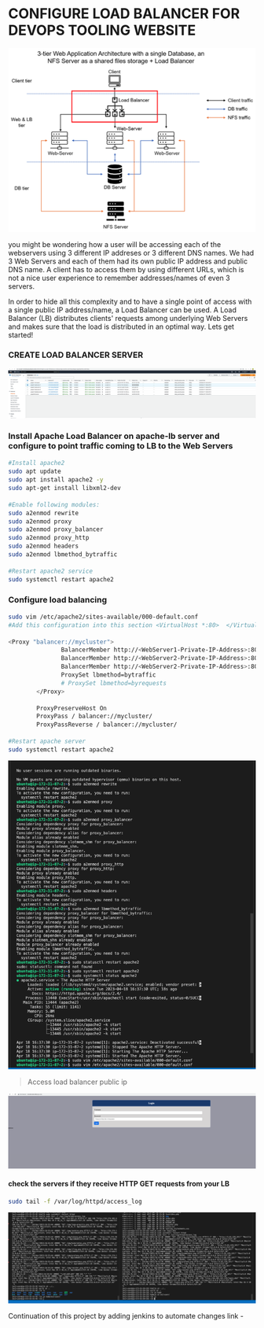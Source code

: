# CONFIGURE LOAD BALANCER FOR DEVOPS TOOLING WEBSITE
![load balancer with tooling website](pbl8/lbdevopstoolingweb.png)

you might be wondering how a user will be accessing each of the webservers using 3 different IP addreses or 3 different DNS names.
We had 3 Web Servers and each of them had its own public IP address and public DNS name. A client has to access them by using different URLs, which is not a nice user experience to remember addresses/names of even 3 servers. 

In order to hide all this complexity and to have a single point of access with a single public IP address/name, a Load Balancer can be used. A Load Balancer (LB) distributes clients' requests among underlying Web Servers and makes sure that the load is distributed in an optimal way. Lets get started!

### CREATE LOAD BALANCER SERVER
![load balancer](pbl8/loadbalancerinstance.png)
### Install Apache Load Balancer on apache-lb server and configure to point traffic coming to LB to the Web Servers

```bash
#Install apache2
sudo apt update
sudo apt install apache2 -y
sudo apt-get install libxml2-dev

#Enable following modules:
sudo a2enmod rewrite
sudo a2enmod proxy
sudo a2enmod proxy_balancer
sudo a2enmod proxy_http
sudo a2enmod headers
sudo a2enmod lbmethod_bytraffic

#Restart apache2 service
sudo systemctl restart apache2
```
### Configure load balancing
```bash
sudo vim /etc/apache2/sites-available/000-default.conf
#Add this configuration into this section <VirtualHost *:80>  </VirtualHost>

<Proxy "balancer://mycluster">
               BalancerMember http://<WebServer1-Private-IP-Address>:80 loadfactor=5 timeout=1
               BalancerMember http://<WebServer2-Private-IP-Address>:80 loadfactor=5 timeout=1
               BalancerMember http://<WebServer2-Private-IP-Address>:80 loadfactor=5 timeout=1
               ProxySet lbmethod=bytraffic
               # ProxySet lbmethod=byrequests
        </Proxy>

        ProxyPreserveHost On
        ProxyPass / balancer://mycluster/
        ProxyPassReverse / balancer://mycluster/

#Restart apache server
sudo systemctl restart apache2
```
![load balancer installation](pbl8/lbinstallation.png)
> Access load balancer public ip

![lb url](pbl8/lburl.png)
#### check the servers if they receive HTTP GET requests from your LB 
```bash
sudo tail -f /var/log/httpd/access_log
```
![HTTP GET requests](pbl8/tail.png)

Continuation of this project by adding jenkins to automate changes link - 
